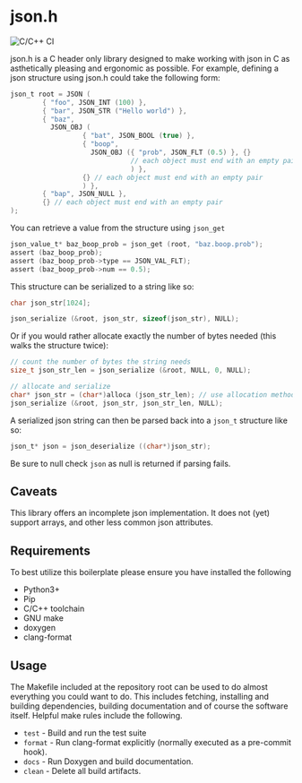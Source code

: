 # json.h
![C/C++ CI](https://github.com/mrpossoms/json.h/workflows/C/C++%20CI/badge.svg)

json.h is a C header only library designed to make working with json in C as asthetically pleasing and ergonomic as possible. For example, defining a json structure using json.h could take the following form:

```C
json_t root = JSON (
        { "foo", JSON_INT (100) },
        { "bar", JSON_STR ("Hello world") },
        { "baz",
          JSON_OBJ (
                  { "bat", JSON_BOOL (true) },
                  { "boop",
                    JSON_OBJ ({ "prob", JSON_FLT (0.5) }, {}
                              // each object must end with an empty pair
                              ) },
                  {} // each object must end with an empty pair
                  ) },
        { "bap", JSON_NULL },
        {} // each object must end with an empty pair
);
```

You can retrieve a value from the structure using `json_get`

```C
json_value_t* baz_boop_prob = json_get (root, "baz.boop.prob");
assert (baz_boop_prob);
assert (baz_boop_prob->type == JSON_VAL_FLT);
assert (baz_boop_prob->num == 0.5);
```

This structure can be serialized to a string like so:

```C
char json_str[1024];

json_serialize (&root, json_str, sizeof(json_str), NULL);
```

Or if you would rather allocate exactly the number of bytes needed (this walks the structure twice):

```C
// count the number of bytes the string needs
size_t json_str_len = json_serialize (&root, NULL, 0, NULL);

// allocate and serialize
char* json_str = (char*)alloca (json_str_len); // use allocation method of choice
json_serialize (&root, json_str, json_str_len, NULL);
```

A serialized json string can then be parsed back into a `json_t` structure like so:

```C
json_t* json = json_deserialize ((char*)json_str);
```

Be sure to null check `json` as null is returned if parsing fails.

## Caveats

This library offers an incomplete json implementation. It does not (yet) support arrays, and other less common json attributes.

## Requirements

To best utilize this boilerplate please ensure you have installed the following
* Python3+
* Pip
* C/C++ toolchain
* GNU make
* doxygen
* clang-format

## Usage

The Makefile included at the repository root can be used to do almost
everything you could want to do. This includes fetching, installing and
building dependencies, building documentation and of course the software
itself. Helpful make rules include the following.

* `test` - Build and run the test suite
* `format` - Run clang-format explicitly (normally executed as a pre-commit
  hook).
* `docs` - Run Doxygen and build documentation.
* `clean` - Delete all build artifacts.
